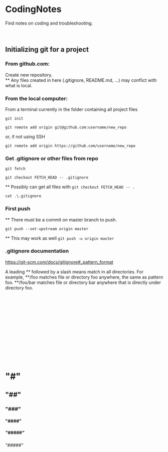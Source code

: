 # CodingNotes
Find notes on coding and troubleshooting.
<br><br><br>


## Initializing git for a project

### From github.com:
Create new repository.\
** Any files created in here (.gitignore, README.md, ...) may conflict with what is local.

### From the local computer:
From a terminal currently in the folder containing all project files
```
git init
```
```
git remote add origin git@github.com:username/new_repo
```
or, if not using SSH
```
git remote add origin https://github.com/username/new_repo
```

### Get .gitignore or other files from repo
```
git fetch
```
```
git checkout FETCH_HEAD -- .gitignore
```
** Possibly can get all files with ```git checkout FETCH_HEAD -- .```
```
cat .\.gitignore
```

### First push
** There must be a commit on master branch to push.
```
git push --set-upstream origin master
```
** This may work as well ```git push -u origin master```


### .gitignore documentation
https://git-scm.com/docs/gitignore#_pattern_format

A leading ** followed by a slash means match in all directories. For example, **/foo matches file or directory foo anywhere, the same as pattern foo. **/foo/bar matches file or directory bar anywhere that is directly under directory foo.

<br><br><br><br><br><br><br><br><br><br><br><br>
# "#"
## "##"
### "###"
#### "####"
##### "#####"
###### "#####"
